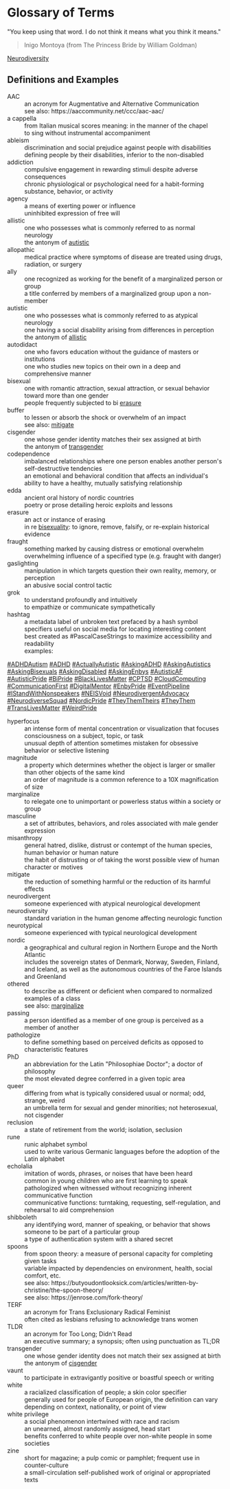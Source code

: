 
Glossary of Terms
=================

"You keep using that word.  I do not think it means what you think it means."

> Inigo Montoya  (from The Princess Bride by William Goldman)


[Neurodiversity](./README.md 'Main')


Definitions and Examples
------------------------

<dl>

<dt id='AAC'>AAC</dt>
<dd>an acronym for Augmentative and Alternative Communication</dd>
<dd>see also: https://aaccommunity.net/ccc/aac-aac/</dd>

<dt id='acappella'>a cappella</dt>
<dd>from Italian musical scores meaning: in the manner of the chapel</dd>
<dd>to sing without instrumental accompaniment</dd>

<dt id='ableism'>ableism</dt>
<dd>discrimination and social prejudice against people with disabilities</dd>
<dd>defining people by their disabilities, inferior to the non-disabled</dd>

<dt id='addiction'>addiction</dt>
<dd>compulsive engagement in rewarding stimuli despite adverse consequences</dd>
<dd>chronic physiological or psychological need for a habit-forming substance, behavior, or activity</dd>

<dt id='agency'>agency</dt>
<dd>a means of exerting power or influence</dd>
<dd>uninhibited expression of free will</dd>

<dt id='allistic'>allistic</dt>
<dd>one who possesses what is commonly referred to as normal neurology</dd>
<dd>the antonym of <a href='#autistic'>autistic</a></dd>

<dt id='allopathic'>allopathic</dt>
<dd>medical practice where symptoms of disease are treated using drugs, radiation, or surgery</dd>

<dt id='ally'>ally</dt>
<dd>one recognized as working for the benefit of a marginalized person or group</dd>
<dd>a title conferred by members of a marginalized group upon a non-member</dd>

<dt id='autistic'>autistic</dt>
<dd>one who possesses what is commonly referred to as atypical neurology</dd>
<dd>one having a social disability arising from differences in perception</dd>
<dd>the antonym of <a href='#allistic'>allistic</a></dd>

<dt id='autodidact'>autodidact</dt>
<dd>one who favors education without the guidance of masters or institutions</dd>
<dd>one who studies new topics on their own in a deep and comprehensive manner</dd>

<dt id='bisexual'>bisexual</dt>
<dd>one with romantic attraction, sexual attraction, or sexual behavior toward more than one gender</dd>
<dd>people frequently subjected to bi <a href='#erasure'>erasure</a></dd>

<dt id='buffer'>buffer</dt>
<dd>to lessen or absorb the shock or overwhelm of an impact</dd>
<dd>see also: <a href='#mitigate'>mitigate</a></dd>

<dt id='cisgender'>cisgender</dt>
<dd>one whose gender identity matches their sex assigned at birth</dd>
<dd>the antonym of <a href='#transgender'>transgender</a></dd>

<dt id='codependence'>codependence</dt>
<dd>imbalanced relationships where one person enables another person's self-destructive tendencies</dd>
<dd>an emotional and behavioral condition that affects an individual's ability to have a healthy, mutually satisfying relationship</dd>

<dt id='edda'>edda</dt>
<dd>ancient oral history of nordic countries</dd>
<dd>poetry or prose detailing heroic exploits and lessons</dd>

<dt id='erasure'>erasure</dt>
<dd>an act or instance of erasing</dd>
<dd>in re <a href='#bisexual'>bisexuality</a>: to ignore, remove, falsify, or re-explain historical evidence</dd>

<dt id='fraught'>fraught</dt>
<dd>something marked by causing distress or emotional overwhelm</dd>
<dd>overwhelming influence of a specified type (e.g. fraught with danger)</dd>

<dt id='gaslighting'>gaslighting</dt>
<dd>manipulation in which targets question their own reality, memory, or perception</dd>
<dd>an abusive social control tactic</dd>

<dt id='grok'>grok</dt>
<dd>to understand profoundly and intuitively</dd>
<dd>to empathize or communicate sympathetically</dd>

<dt id='hashtag'>hashtag</dt>
<dd>a metadata label of unbroken text prefaced by a hash symbol</dd>
<dd>specifiers useful on social media for locating interesting content</dd>
<dd>best created as #PascalCaseStrings to maximize accessibility and readability</dd>
<dd>examples:</dd>
</dl>

[#ADHDAutism](https://twitter.com/hashtag/ADHDAutism)
[#ADHD](https://twitter.com/hashtag/ADHD)
[#ActuallyAutistic](https://twitter.com/hashtag/ActuallyAutistic)
[#AskingADHD](https://twitter.com/hashtag/AskingADHD)
[#AskingAutistics](https://twitter.com/hashtag/AskingAutistics)
[#AskingBisexuals](https://twitter.com/hashtag/AskingBisexuals)
[#AskingDisabled](https://twitter.com/hashtag/AskingDisabled)
[#AskingEnbys](https://twitter.com/hashtag/AskingEnbys)
[#AutisticAF](https://twitter.com/hashtag/AutisticAF)
[#AutisticPride](https://twitter.com/hashtag/AutisticPride)
[#BiPride](https://twitter.com/hashtag/BiPride)
[#BlackLivesMatter](https://twitter.com/hashtag/BlackLivesMatter)
[#CPTSD](https://twitter.com/hashtag/CPTSD)
[#CloudComputing](https://twitter.com/hashtag/CloudComputing)
[#CommunicationFirst](https://twitter.com/hashtag/CommunicationFirst)
[#DigitalMentor](https://twitter.com/hashtag/DigitalMentor)
[#EnbyPride](https://twitter.com/hashtag/EnbyPride)
[#EventPipeline](https://twitter.com/hashtag/EventPipeline)
[#IStandWithNonspeakers](https://twitter.com/hashtag/IStandWithNonspeakers)
[#NEISVoid](https://twitter.com/hashtag/NEISVoid)
[#NeurodivergentAdvocacy](https://twitter.com/hashtag/NeurodivergentAdvocacy)
[#NeurodiverseSquad](https://twitter.com/hashtag/NeurodiverseSquad)
[#NordicPride](https://twitter.com/hashtag/NordicPride)
[#TheyThemTheirs](https://twitter.com/hashtag/TheyThemTheirs)
[#TheyThem](https://twitter.com/hashtag/TheyThem)
[#TransLivesMatter](https://twitter.com/hashtag/TransLivesMatter)
[#WeirdPride](https://twitter.com/hashtag/WeirdPride)

<dl>

<dt id='hyperfocus'>hyperfocus</dt>
<dd>an intense form of mental concentration or visualization that focuses consciousness on a subject, topic, or task</dd>
<dd>unusual depth of attention sometimes mistaken for obsessive behavior or selective listening</dd>

<dt id='magnitude'>magnitude</dt>
<dd>a property which determines whether the object is larger or smaller than other objects of the same kind</dd>
<dd>an order of magnitude is a common reference to a 10X magnification of size</dd>

<dt id='marginalize'>marginalize</dt>
<dd>to relegate one to unimportant or powerless status within a society or group</dd>

<dt id='masculine'>masculine</dt>
<dd>a set of attributes, behaviors, and roles associated with male gender expression</dd>

<dt id='misanthropy'>misanthropy</dt>
<dd>general hatred, dislike, distrust or contempt of the human species, human behavior or human nature</dd>
<dd>the habit of distrusting or of taking the worst possible view of human character or motives</dd>

<dt id='mitigate'>mitigate</dt>
<dd>the reduction of something harmful or the reduction of its harmful effects</dd>

<dt id='neurodivergent'>neurodivergent</dt>
<dd>someone experienced with atypical neurological development</dd>

<dt id='neurodiversity'>neurodiversity</dt>
<dd>standard variation in the human genome affecting neurologic function</dd>

<dt id='neurotypical'>neurotypical</dt>
<dd>someone experienced with typical neurological development</dd>

<dt id='nordic'>nordic</dt>
<dd>a geographical and cultural region in Northern Europe and the North Atlantic</dd>
<dd>includes the sovereign states of Denmark, Norway, Sweden, Finland, and Iceland, as well as the autonomous countries of the Faroe Islands and Greenland</dd>

<dt id='othered'>othered</dt>
<dd>to describe as different or deficient when compared to normalized examples of a class</dd>
<dd>see also: <a href='#marginalize'>marginalize</a></dd>

<dt id='passing'>passing</dt>
<dd>a person identified as a member of one group is perceived as a member of another</dd>

<dt id='pathologize'>pathologize</dt>
<dd>to define something based on perceived deficits as opposed to characteristic features</dd>

<dt id='PhD'>PhD</dt>
<dd>an abbreviation for the Latin "Philosophiae Doctor"; a doctor of philosophy</dd>
<dd>the most elevated degree conferred in a given topic area</dd>

<dt id='queer'>queer</dt>
<dd>differing from what is typically considered usual or normal; odd, strange, weird</dd>
<dd>an umbrella term for sexual and gender minorities; not heterosexual, not cisgender</dd>

<dt id='reclusion'>reclusion</dt>
<dd>a state of retirement from the world; isolation, seclusion</dd>

<dt id='rune'>rune</dt>
<dd>runic alphabet symbol</dd>
<dd>used to write various Germanic languages before the adoption of the Latin alphabet</dd>

<dt id='echolalia'>echolalia</dt>
<dd>imitation of words, phrases, or noises that have been heard</dd>
<dd>common in young children who are first learning to speak</dd>
<dd>pathologized when witnessed without recognizing inherent communicative function</dd>
<dd>communicative functions: turntaking, requesting, self-regulation, and rehearsal to aid comprehension</dd>

<dt id='shibboleth'>shibboleth</dt>
<dd>any identifying word, manner of speaking, or behavior that shows someone to be part of a particular group</dd>
<dd>a type of authentication system with a shared secret</dd>

<dt id='spoons'>spoons</dt>
<dd>from spoon theory: a measure of personal capacity for completing given tasks</dd>
<dd>variable impacted by dependencies on environment, health, social comfort, etc.</dd>
<dd>see also: https://butyoudontlooksick.com/articles/written-by-christine/the-spoon-theory/</dd>
<dd>see also: https://jenrose.com/fork-theory/</dd>

<dt id='TERF'>TERF</dt>
<dd>an acronym for Trans Exclusionary Radical Feminist</dd>
<dd>often cited as lesbians refusing to acknowledge trans women</dd>

<dt id='TLDR'>TLDR</dt>
<dd>an acronym for Too Long; Didn't Read</dd>
<dd>an executive summary; a synopsis; often using punctuation as TL;DR</dd>

<dt id='transgender'>transgender</dt>
<dd>one whose gender identity does not match their sex assigned at birth</dd>
<dd>the antonym of <a href='#cisgender'>cisgender</a></dd>

<dt id='vaunt'>vaunt</dt>
<dd>to participate in extravigantly positive or boastful speech or writing</dd>

<dt id='white'>white</dt>
<dd>a racialized classification of people; a skin color specifier</dd>
<dd>generally used for people of European origin, the definition can vary depending on context, nationality, or point of view</dd>

<dt id='privilege'>white privilege</dt>
<dd>a social phenomenon intertwined with race and racism</dd>
<dd>an unearned, almost randomly assigned, head start</dd>
<dd>benefits conferred to white people over non-white people in some societies</dd>

<dt id='zine'>zine</dt>
<dd>short for magazine; a pulp comic or pamphlet; frequent use in counter-culture</dd>
<dd>a small-circulation self-published work of original or appropriated texts</dd>

<dt id=''></dt>
<dd></dd>

</dl>

